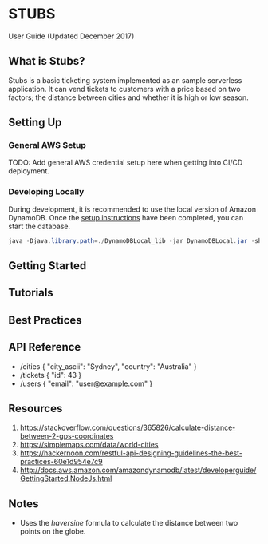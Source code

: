 # STUBS
User Guide (Updated December 2017)

## What is Stubs?
Stubs is a basic ticketing system implemented as an sample serverless application. It can vend tickets to customers with a price based on two factors; the distance between cities and whether it is high or low season.

## Setting Up
### General AWS Setup
TODO: Add general AWS credential setup here when getting into CI/CD deployment.

### Developing Locally
During development, it is recommended to use the local version of Amazon DynamoDB. Once the [setup instructions](http://docs.aws.amazon.com/amazondynamodb/latest/developerguide/SettingUp.html) have been completed,  you can start the database.

```java
java -Djava.library.path=./DynamoDBLocal_lib -jar DynamoDBLocal.jar -sharedDb
```

## Getting Started

## Tutorials

## Best Practices

## API Reference
- /cities { "city_ascii": "Sydney", "country": "Australia" }
- /tickets { "id": 43 }
- /users { "email": "user@example.com" }

## Resources
1. https://stackoverflow.com/questions/365826/calculate-distance-between-2-gps-coordinates
2. https://simplemaps.com/data/world-cities
3. https://hackernoon.com/restful-api-designing-guidelines-the-best-practices-60e1d954e7c9
4. http://docs.aws.amazon.com/amazondynamodb/latest/developerguide/GettingStarted.NodeJs.html

## Notes
- Uses the *haversine* formula to calculate the distance between two points on the globe.
